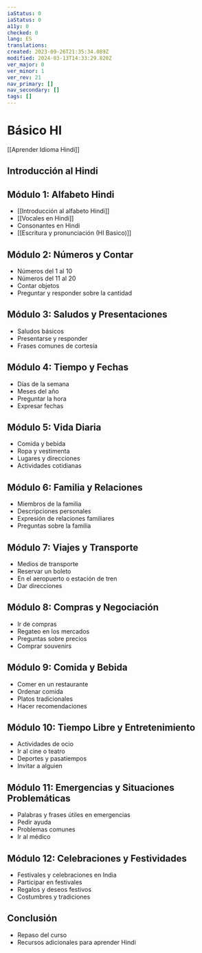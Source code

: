 ```yaml
---
iaStatus: 0
iaStatus: 0
a11y: 0
checked: 0
lang: ES
translations: 
created: 2023-09-26T21:35:34.089Z
modified: 2024-03-13T14:33:29.820Z
ver_major: 0
ver_minor: 1
ver_rev: 21
nav_primary: []
nav_secondary: []
tags: []
---
```

# Básico HI

[[Aprender Idioma Hindi]]

## Introducción al Hindi

## Módulo 1: Alfabeto Hindi
- [[Introducción al alfabeto Hindi]]
- [[Vocales en Hindi]]
- Consonantes en Hindi
- [[Escritura y pronunciación (HI Basico)]]

## Módulo 2: Números y Contar
- Números del 1 al 10
- Números del 11 al 20
- Contar objetos
- Preguntar y responder sobre la cantidad

## Módulo 3: Saludos y Presentaciones
- Saludos básicos
- Presentarse y responder
- Frases comunes de cortesía

## Módulo 4: Tiempo y Fechas
- Días de la semana
- Meses del año
- Preguntar la hora
- Expresar fechas

## Módulo 5: Vida Diaria
- Comida y bebida
- Ropa y vestimenta
- Lugares y direcciones
- Actividades cotidianas

## Módulo 6: Familia y Relaciones
- Miembros de la familia
- Descripciones personales
- Expresión de relaciones familiares
- Preguntas sobre la familia

## Módulo 7: Viajes y Transporte
- Medios de transporte
- Reservar un boleto
- En el aeropuerto o estación de tren
- Dar direcciones

## Módulo 8: Compras y Negociación
- Ir de compras
- Regateo en los mercados
- Preguntas sobre precios
- Comprar souvenirs

## Módulo 9: Comida y Bebida
- Comer en un restaurante
- Ordenar comida
- Platos tradicionales
- Hacer recomendaciones

## Módulo 10: Tiempo Libre y Entretenimiento
- Actividades de ocio
- Ir al cine o teatro
- Deportes y pasatiempos
- Invitar a alguien

## Módulo 11: Emergencias y Situaciones Problemáticas
- Palabras y frases útiles en emergencias
- Pedir ayuda
- Problemas comunes
- Ir al médico

## Módulo 12: Celebraciones y Festividades
- Festivales y celebraciones en India
- Participar en festivales
- Regalos y deseos festivos
- Costumbres y tradiciones

## Conclusión
- Repaso del curso
- Recursos adicionales para aprender Hindi

